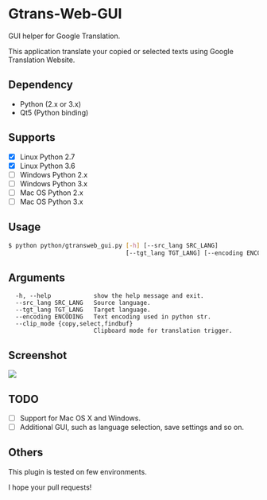 # Gtrans-Web-GUI #

GUI helper for Google Translation.

This application translate your copied or selected texts using Google Translation Website.

## Dependency ##
* Python (2.x or 3.x)
* Qt5 (Python binding)

## Supports ##
* [x] Linux Python 2.7
* [x] Linux Python 3.6
* [ ] Windows Python 2.x
* [ ] Windows Python 3.x
* [ ] Mac OS Python 2.x
* [ ] Mac OS Python 3.x

## Usage ##
```bash
$ python python/gtransweb_gui.py [-h] [--src_lang SRC_LANG]
                                 [--tgt_lang TGT_LANG] [--encoding ENCODING]
```

## Arguments ##
```
  -h, --help            show the help message and exit.
  --src_lang SRC_LANG   Source language.
  --tgt_lang TGT_LANG   Target language.
  --encoding ENCODING   Text encoding used in python str.
  --clip_mode {copy,select,findbuf}
                        Clipboard mode for translation trigger.
```

## Screenshot ##
<img src="https://raw.githubusercontent.com/takiyu/gtrans-web-gui/master/screenshots/1.png">

## TODO ##
* [ ] Support for Mac OS X and Windows.
* [ ] Additional GUI, such as language selection, save settings and so on.

## Others ##
This plugin is tested on few environments.

I hope your pull requests!
